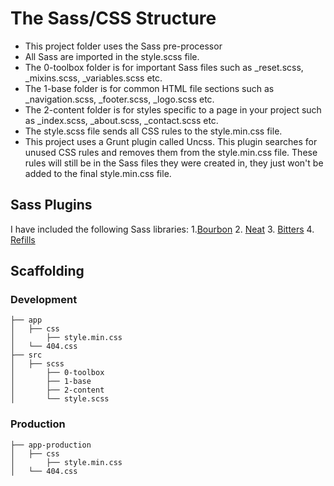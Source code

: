 # The Sass/CSS Structure
  * This project folder uses the Sass pre-processor
  * All Sass are imported in the style.scss file.
  * The 0-toolbox folder is for important Sass files such as _reset.scss, _mixins.scss, _variables.scss etc.
  * The 1-base folder is for common HTML file sections such as _navigation.scss, _footer.scss, _logo.scss etc.
  * The 2-content folder is for styles specific to a page in your project such as _index.scss, _about.scss, _contact.scss etc.
  * The style.scss file sends all CSS rules to the style.min.css file.
  * This project uses a Grunt plugin called Uncss. This plugin searches for unused CSS rules and removes them from the style.min.css file. These rules will still be in the Sass files they were created in, they just won't be added to the final style.min.css file.

## Sass Plugins
I have included the following Sass libraries:
1.[Bourbon](bourbon.io)
2. [Neat](neat.bourbon.io)
3. [Bitters](bitters.bourbon.io)
4. [Refills](refills.bourbon.io)

## Scaffolding

### Development
````
├── app
│   ├── css
│       ├── style.min.css
│   └── 404.css
├── src
│   ├── scss
│       ├── 0-toolbox
│       ├── 1-base
│       ├── 2-content
│       └── style.scss
````
### Production
````
├── app-production
│   ├── css
│       ├── style.min.css
│   └── 404.css
````

